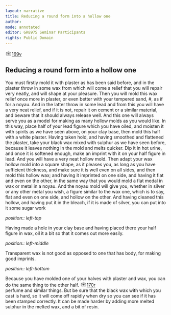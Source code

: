 ```yaml
---
layout: narrative
title: Reducing a round form into a hollow one
author:
mode: annotated
editor: GR8975 Seminar Participants
rights: Public Domain
---
```


 <a href="http://gallica.bnf.fr/ark:/12148/btv1b10500001g/f344.image"><img src="../assets/photo-icon.png" alt="folio images" style="display:inline-block; margin-bottom:-3px;">169v</a><br/> 
## Reducing a round form into a hollow one

 
You must firstly mold it with plaster as has been said before, and in the plaster throw in some wax from which will come a relief that you will repair very neatly, and will shape at your pleasure. Then you will mold this wax relief once more in plaster, or even better with your tempered sand, #, as if for a noyau. And in the latter throw in some lead and from this you will have a very neat relief, and if it is not, repair it on cement or a similar material, and beware that it should always release well. And this one will always serve you as a model for making as many hollow molds as you would like. In this way, place half of your lead figure which you have oiled, and moisten it with spirits as we have seen above, on your clay base, then mold this half with a white plaster. Having taken hold, and having smoothed and flattened the plaster, take your black wax mixed with sulphur as we have seen before, because it leaves nothing in the mold and melts quicker. Dip it in hot urine, and once it is softened enough, make an imprint with it on your half figure in lead. And you will have a very neat hollow mold. Then adapt your wax hollow mold into a square shape, as it pleases you, as long as you have sufficient thickness, and make sure it is well even on all sides, and then mold this hollow wax; and having it imprinted on one side, and having it flat and even on the other, in the same way that you would mold a flat medal in wax or metal in a noyau. And the noyau mold will give you, whether in silver or any other metal you wish, a figure similar to the wax one, which is to say, flat and even on one side, and hollow on the other. And having cleaned this hollow, and having put it in the bleach, if it is made of silver, you can put into it some sugar work
 
*position:: left-top*

Having made a hole in your clay base and having placed there your half figure in wax, oil it a bit so that it comes out more easily.
 
*position:: left-middle*

Transparent wax is not good as opposed to one that has body, for making good imprints.
  
*position:: left-bottom*

Because you have molded one of your halves with plaster and wax, you can do the same thing to the other half.
 <a href="http://gallica.bnf.fr/ark:/12148/btv1b10500001g/f345.image"><img src="../assets/photo-icon.png" alt="folio images" style="display:inline-block; margin-bottom:-3px;">170r</a><br/> 
perfume and similar things. But be sure that the black wax with which you cast is hard, so it will come off rapidly when dry so you can see if it has been stamped correctly. It can be made harder by adding more melted sulphur in the melted wax, and a bit of resin.
 